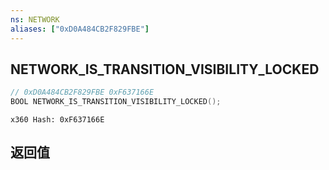 ```yaml
---
ns: NETWORK
aliases: ["0xD0A484CB2F829FBE"]
---
```

## NETWORK_IS_TRANSITION_VISIBILITY_LOCKED

```c
// 0xD0A484CB2F829FBE 0xF637166E
BOOL NETWORK_IS_TRANSITION_VISIBILITY_LOCKED();
```

```
x360 Hash: 0xF637166E  
```

## 返回值
